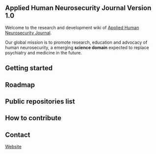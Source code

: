 ## Applied Human Neurosecurity Journal Version 1.0 

Welcome to the research and development wiki of [Applied Human Neurosecurity Journal](https://open-neurosecurity.org).

Our global mission is to promote research, education and advocacy of human neurosecurity, a emerging **science domain** expected to replace psychiatry and medicine in the future. 

## Getting started 

## Roadmap 

## Public repositories list

## How to contribute 

## Contact 

[Website](https://open-neurosecurity.org)

<!--

**Here are some ideas to get you started:**

🙋‍♀️ A short introduction - what is your organization all about?
🌈 Contribution guidelines - how can the community get involved?
👩‍💻 Useful resources - where can the community find your docs? Is there anything else the community should know?
🍿 Fun facts - what does your team eat for breakfast?
🧙 Remember, you can do mighty things with the power of [Markdown](https://docs.github.com/github/writing-on-github/getting-started-with-writing-and-formatting-on-github/basic-writing-and-formatting-syntax)
-->
